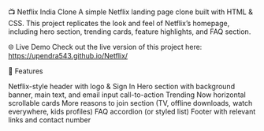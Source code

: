 📺 Netflix India Clone
A simple Netflix landing page clone built with HTML & CSS. This project replicates the look and feel of Netflix’s homepage, including hero section, trending cards, feature highlights, and FAQ section.

🌐 Live Demo
Check out the live version of this project here: 
https://upendra543.github.io/Netflix/

🚀 Features

Netflix-style header with logo & Sign In
Hero section with background banner, main text, and email input call-to-action
Trending Now horizontal scrollable cards
More reasons to join section (TV, offline downloads, watch everywhere, kids profiles)
FAQ accordion (or styled list)
Footer with relevant links and contact number
